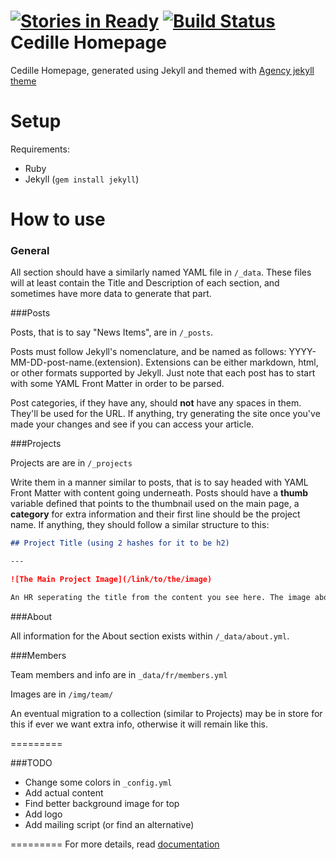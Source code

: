 [![Stories in Ready](https://badge.waffle.io/ClubCedille/clubcedille.github.io.png?label=ready&title=Ready)](https://waffle.io/ClubCedille/clubcedille.github.io) [![Build Status](https://drone.io/github.com/ClubCedille/clubcedille.github.io/status.png)](https://drone.io/github.com/ClubCedille/clubcedille.github.io/latest)
Cedille Homepage
====================

Cedille Homepage, generated using Jekyll and themed with [Agency jekyll theme ](https://github.com/y7kim/agency-jekyll-theme)

# Setup

Requirements:
  * Ruby
  * Jekyll (`gem install jekyll`)

# How to use

### General

All section should have a similarly named YAML file in `/_data`. These files will at least contain the Title and Description of each section, and sometimes have more data to generate that part.

###Posts

Posts, that is to say "News Items", are in `/_posts`.

Posts must follow Jekyll's nomenclature, and be named as follows: YYYY-MM-DD-post-name.(extension). Extensions can be either markdown, html, or other formats supported by Jekyll. Just note that each post has to start with some YAML Front Matter in order to be parsed.

Post categories, if they have any, should **not** have any spaces in them. They'll be used for the URL. If anything, try generating the site once you've made your changes and see if you can access your article.

###Projects 

Projects are are in `/_projects`

Write them in a manner similar to posts, that is to say headed with YAML Front Matter with content going underneath. Posts should have a **thumb** variable defined that points to the thumbnail used on the main page, a **category** for extra information and their first line should be the project name. If anything, they should follow a similar structure to this:

```markdown
## Project Title (using 2 hashes for it to be h2)

---

![The Main Project Image](/link/to/the/image)

An HR seperating the title from the content you see here. The image above should also be included.
```

###About

All information for the About section exists within `/_data/about.yml`.

###Members

Team members and info are in `_data/fr/members.yml`

Images are in `/img/team/`

An eventual migration to a collection (similar to Projects) may be in store for this if ever we want extra info, otherwise it will remain like this.

=========

###TODO

* Change some colors in `_config.yml`
* Add actual content
* Find better background image for top
* Add logo
* Add mailing script (or find an alternative)

=========
For more details, read [documentation](http://jekyllrb.com/)
